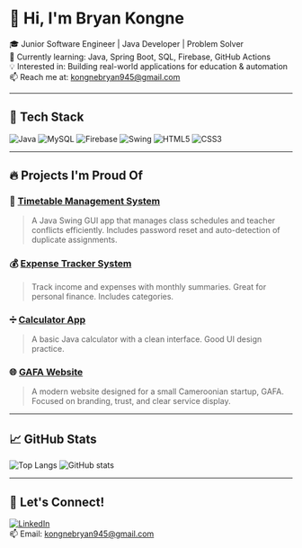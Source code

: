 # 👋 Hi, I'm Bryan Kongne

🎓 Junior Software Engineer | Java Developer | Problem Solver  
🌱 Currently learning: Java, Spring Boot, SQL, Firebase, GitHub Actions  
💡 Interested in: Building real-world applications for education & automation  
📫 Reach me at: kongnebryan945@gmail.com

---

## 🧰 Tech Stack
![Java](https://img.shields.io/badge/Java-ED8B00?style=for-the-badge&logo=java&logoColor=white)
![MySQL](https://img.shields.io/badge/MySQL-00000F?style=for-the-badge&logo=mysql&logoColor=white)
![Firebase](https://img.shields.io/badge/Firebase-FFCA28?style=for-the-badge&logo=firebase&logoColor=black)
![Swing](https://img.shields.io/badge/Swing-333333?style=for-the-badge&logo=java&logoColor=white)
![HTML5](https://img.shields.io/badge/HTML5-E34F26?style=for-the-badge&logo=html5&logoColor=white)
![CSS3](https://img.shields.io/badge/CSS3-1572B6?style=for-the-badge&logo=css3&logoColor=white)

---

## 🔥 Projects I'm Proud Of

### 📅 [Timetable Management System](https://github.com/Miguel-Bryan/Timetable-Management-System)
> A Java Swing GUI app that manages class schedules and teacher conflicts efficiently. Includes password reset and auto-detection of duplicate assignments.

### 💰 [Expense Tracker System](https://github.com/your_username/expense-tracker-system)
> Track income and expenses with monthly summaries. Great for personal finance. Includes categories.

### ➗ [Calculator App](https://github.com/Miguel-Bryan/Calculator-App)
> A basic Java calculator with a clean interface. Good UI design practice.

### 🌐 [GAFA Website](https://github.com/noeltankeu/projet_GAFA)
> A modern website designed for a small Cameroonian startup, GAFA. Focused on branding, trust, and clear service display.

---

## 📈 GitHub Stats

![Top Langs](https://github-readme-stats.vercel.app/api/top-langs/?username=Miguel-Bryan&layout=compact&theme=radical)
![GitHub stats](https://github-readme-stats.vercel.app/api?username=Miguel-Bryan&show_icons=true&theme=radical)

---

## 🎯 Let's Connect!

[![LinkedIn](https://img.shields.io/badge/LinkedIn-0077B5?style=for-the-badge&logo=linkedin&logoColor=white)](https://linkedin.com/in/bryan-meupi-45b526313)  
📫 Email:  kongnebryan945@gmail.com
